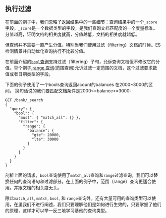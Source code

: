 ## 执行过滤
在前面的例子中，我们忽略了返回结果中的一些细节：查询结果中的一个`_score`字段。`_score`是一个数据类型的字段，是我们查询文档匹配度的一个度量标准。分值越高，证明文档的相关度就高，分值越低，文档的相关度就越低。

但查询并不需要一直产生分值。特别当我们使用过滤（filtering）文档的时候。ES检测情景并自动优化查询执行不比较分值。

在前面介绍的[`bool`查询](https://www.elastic.co/guide/en/elasticsearch/reference/5.4/query-dsl-bool-query.html)支持过滤（filtering）子句，允诉查询文档但不修改它的分值。举个例子,[range 查询](https://www.elastic.co/guide/en/elasticsearch/reference/5.4/query-dsl-range-query.html)(范围查询)允诉过滤一定范围的文档，这个过滤要求数值或者日期类型的字段。

下面的例子使用了一个bools查询返回acount的balances 在2000~3000的区间。 换句话说的我们要匹配文档条件是2000<=balance<=3000:
    
    GET /bank/_search
    {
      "query": {
        "bool": {
          "must": { "match_all": {} },
          "filter": {
            "range": {
              "balance": {
                "gte": 20000,
                "lte": 30000
              }
            }
          }
        }
      }
    }

剖析上面的请求，`bool`查询使用了`match_all`查询和`range`过滤查询，我们可以替换任何的查询语句和过滤部分。在上面的例子中，范围（range）查询更适合使用。并跟文档的相关度无关。

除此`match_all`, `match`, `bool`, 和 `range`查询外，还有大量可用的查询类型可以使用，在里我们不进行阐述，我们只要理解他们是如何进行生效的，只要掌握了他们的原理，这样才可以举一反三地学习基他的查询类型。
